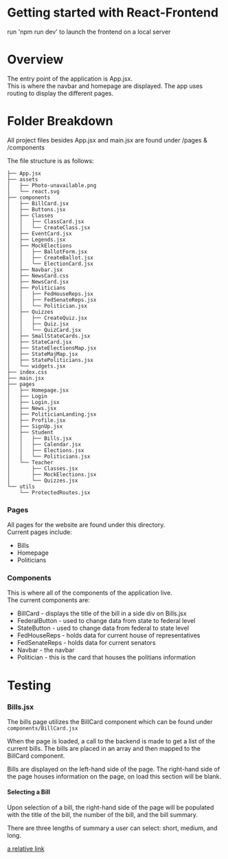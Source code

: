# Getting started with React-Frontend

run 'npm run dev' to launch the frontend on a local server

# Overview

The entry point of the application is App.jsx. <br/>
This is where the navbar and homepage are displayed. The app uses routing to display the different pages.


# Folder Breakdown

All project files besides App.jsx and main.jsx are found under /pages & /components

The file structure is as follows:

```├── App.css
├── App.jsx
├── assets
│   ├── Photo-unavailable.png
│   └── react.svg
├── components
│   ├── BillCard.jsx
│   ├── Buttons.jsx
│   ├── Classes
│   │   ├── ClassCard.jsx
│   │   └── CreateClass.jsx
│   ├── EventCard.jsx
│   ├── Legends.jsx
│   ├── MockElections
│   │   ├── BallotForm.jsx
│   │   ├── CreateBallot.jsx
│   │   └── ElectionCard.jsx
│   ├── Navbar.jsx
│   ├── NewsCard.css
│   ├── NewsCard.jsx
│   ├── Politicians
│   │   ├── FedHouseReps.jsx
│   │   ├── FedSenateReps.jsx
│   │   └── Politician.jsx
│   ├── Quizzes
│   │   ├── CreateQuiz.jsx
│   │   ├── Quiz.jsx
│   │   └── QuizCard.jsx
│   ├── SmallStateCards.jsx
│   ├── StateCard.jsx
│   ├── StateElectionsMap.jsx
│   ├── StateMajMap.jsx
│   ├── StatePoliticians.jsx
│   └── widgets.jsx
├── index.css
├── main.jsx
├── pages
│   ├── Homepage.jsx
│   ├── Login
│   ├── Login.jsx
│   ├── News.jsx
│   ├── PoliticianLanding.jsx
│   ├── Profile.jsx
│   ├── SignUp.jsx
│   ├── Student
│   │   ├── Bills.jsx
│   │   ├── Calendar.jsx
│   │   ├── Elections.jsx
│   │   └── Politicians.jsx
│   └── Teacher
│       ├── Classes.jsx
│       ├── MockElections.jsx
│       └── Quizzes.jsx
└── utils
    └── ProtectedRoutes.jsx
```

### Pages

All pages for the website are found under this directory.<br/>
Current pages include:

* Bills
* Homepage
* Politicians

### Components

This is where all of the components of the application live.<br/>
The current components are:

* BillCard - displays the title of the bill in a side div on Bills.jsx
* FederalButton - used to change data from state to federal level
* StateButton - used to change data from federal to state level
* FedHouseReps - holds data for current house of representatives
* FedSenateReps - holds data for current senators
* Navbar - the navbar
* Politician - this is the card that houses the politians information

# Testing


### Bills.jsx
The bills page utilizes the BillCard component which can be found under `components/BillCard.jsx` 

When the page is loaded, a call to the backend is made to get a list of the current bills. The bills are placed in an array and then mapped to the BillCard component.

Bills are displayed on the left-hand side of the page.
The right-hand side of the page houses information on the page, on load this section will be blank.

#### Selecting a Bill
Upon selection of a bill, the right-hand side of the page will be populated with the title of the bill, the number of the bill, and the bill summary.

There are three lengths of summary a user can select: short, medium, and long.


[a relative link](./Documentation/Test.md)